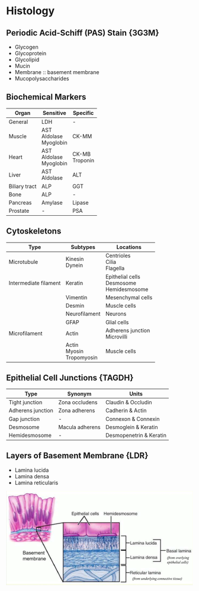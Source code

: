 # Histology

## Periodic Acid-Schiff (PAS) Stain {3G3M}

- Glycogen
- Glycoprotein
- Glycolipid
- Mucin
- Membrane :: basement membrane
- Mucopolysaccharides

## Biochemical Markers

|Organ|Sensitive|Specific|
|-|-|-|
|General|LDH|-|
|Muscle|AST<br>Aldolase<br>Myoglobin|CK-MM|
|Heart|AST<br>Aldolase<br>Myoglobin|CK-MB<br>Troponin|
|Liver|AST<br>Aldolase|ALT|
|Biliary tract|ALP|GGT|
|Bone|ALP|-|
|Pancreas|Amylase|Lipase|
|Prostate|-|PSA|

## Cytoskeletons

|Type|Subtypes|Locations|
|-|-|-|
|Microtubule|Kinesin<br>Dynein|Centrioles<br>Cilia<br>Flagella|
|Intermediate filament|Keratin|Epithelial cells<br>Desmosome<br>Hemidesmosome|
||Vimentin|Mesenchymal cells|
||Desmin|Muscle cells|
||Neurofilament|Neurons|
||GFAP|Glial cells|
|Microfilament|Actin|Adherens junction<br>Microvilli|
||Actin<br>Myosin<br>Tropomyosin|Muscle cells|

## Epithelial Cell Junctions {TAGDH}

|Type|Synonym|Units|
|-|-|-|
|Tight junction|Zona occludens|Claudin & Occludin|
|Adherens junction|Zona adherens|Cadherin & Actin|
|Gap junction|-|Connexon & Connexin|
|Desmosome|Macula adherens|Desmoglein & Keratin|
|Hemidesmosome|-|Desmopenetrin & Keratin|

## Layers of Basement Membrane {LDR}

- Lamina lucida
- Lamina densa
- Lamina reticularis

![](../Figures/Layers%20of%20Basement%20Membrane.png)
